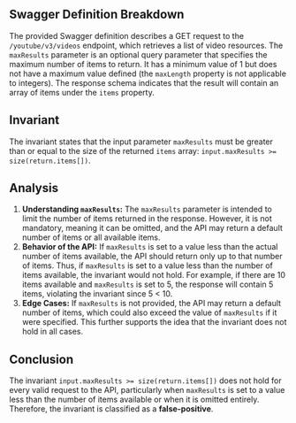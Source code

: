 ## Swagger Definition Breakdown
The provided Swagger definition describes a GET request to the `/youtube/v3/videos` endpoint, which retrieves a list of video resources. The `maxResults` parameter is an optional query parameter that specifies the maximum number of items to return. It has a minimum value of 1 but does not have a maximum value defined (the `maxLength` property is not applicable to integers). The response schema indicates that the result will contain an array of items under the `items` property.

## Invariant
The invariant states that the input parameter `maxResults` must be greater than or equal to the size of the returned `items` array: `input.maxResults >= size(return.items[])`. 

## Analysis
1. **Understanding `maxResults`:** The `maxResults` parameter is intended to limit the number of items returned in the response. However, it is not mandatory, meaning it can be omitted, and the API may return a default number of items or all available items.
2. **Behavior of the API:** If `maxResults` is set to a value less than the actual number of items available, the API should return only up to that number of items. Thus, if `maxResults` is set to a value less than the number of items available, the invariant would not hold. For example, if there are 10 items available and `maxResults` is set to 5, the response will contain 5 items, violating the invariant since 5 < 10.
3. **Edge Cases:** If `maxResults` is not provided, the API may return a default number of items, which could also exceed the value of `maxResults` if it were specified. This further supports the idea that the invariant does not hold in all cases.

## Conclusion
The invariant `input.maxResults >= size(return.items[])` does not hold for every valid request to the API, particularly when `maxResults` is set to a value less than the number of items available or when it is omitted entirely. Therefore, the invariant is classified as a **false-positive**.

